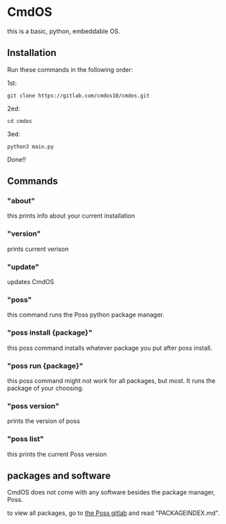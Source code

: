 # CmdOS

this is a basic, python, embeddable OS.

## Installation

Run these commands in the following order:

1st:
```
git clone https://gitlab.com/cmdos10/cmdos.git
```
2ed:
```
cd cmdos
```
3ed:
```
python3 main.py
```
Done!!
## Commands

### "about"

this prints info about your current installation

### "version"

prints current verison

### "update"

updates CmdOS

### "poss"

this command runs the Poss python package manager.

### "poss install {package}"

this poss command installs whatever package you put after poss install.

### "poss run {package}"

this poss command might not work for all packages, but most. It runs the package of your choosing.

### "poss version"

prints the version of poss

### "poss list"

this prints the current Poss version

## packages and software

CmdOS does not come with any software besides the package manager, Poss. 

to view all packages, go to [the Poss gitlab](https://gitlab.com/poss4/poss-package-manager/-/blob/main/PACKAGEINDEX.md?ref_type=heads&plain=0&blame=1) and read "PACKAGEINDEX.md".

